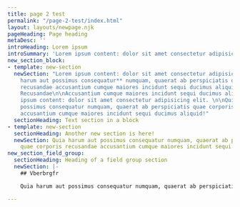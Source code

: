 ```yaml
---
title: page 2 test
permalink: "/page-2-test/index.html"
layout: layouts/newpage.njk
pageHeading: Page heading
metaDesc: ''
introHeading: Lorem ipsum
introSummary: 'Lorem ipsum content: dolor sit amet consectetur adipisicing elit.'
new_section_block:
- template: new-section
  newSection: "Lorem ipsum content: dolor sit amet consectetur adipisicing elit. **Quia
    harum aut possimus consequatur** numquam, quaerat ab perspiciatis quae corporis
    recusandae accusantium cumque maiores incidunt sequi ducimus aliquid!\n\n### Corporis
    Recusandae\n\nAccusantium cumque maiores incidunt sequi ducimus aliquid! Lorem
    ipsum content: dolor sit amet consectetur adipisicing elit. \n\nQuia harum aut
    possimus consequatur numquam, quaerat ab perspiciatis quae corporis recusandae
    accusantium cumque maiores incidunt sequi ducimus aliquid!"
  sectionHeading: Text section in a block
- template: new-section
  sectionHeading: Another new section is here!
  newSection: Quia harum aut possimus consequatur numquam, quaerat ab perspiciatis
    quae corporis recusandae accusantium cumque maiores incidunt sequi ducimus aliquid!
new_section_field_group:
  sectionHeading: Heading of a field group section
  newSection: |-
    ## Vberbrgfr

    Quia harum aut possimus consequatur numquam, quaerat ab perspiciatis quae corporis recusandae accusantium cumque **maiores incidunt** sequi ducimus aliquid!

---
```

